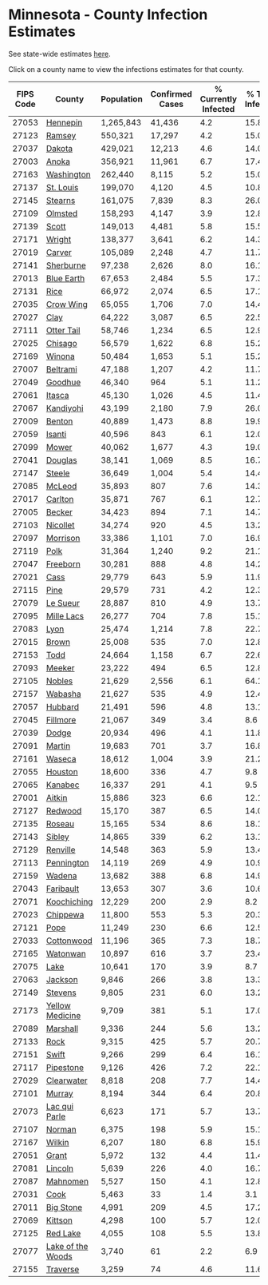 # Minnesota - County Infection Estimates

See state-wide estimates [here](/infections/us-mn).

Click on a county name to view the infections estimates for that county.

|   FIPS Code |                                 County |   Population |   Confirmed Cases |   % Currently Infected |   % Total Infected |
|-------------|----------------------------------------|--------------|-------------------|------------------------|--------------------|
|       27053 |                   [Hennepin](hennepin) |    1,265,843 |            41,436 |                    4.2 |               15.8 |
|       27123 |                       [Ramsey](ramsey) |      550,321 |            17,297 |                    4.2 |               15.0 |
|       27037 |                       [Dakota](dakota) |      429,021 |            12,213 |                    4.6 |               14.0 |
|       27003 |                         [Anoka](anoka) |      356,921 |            11,961 |                    6.7 |               17.4 |
|       27163 |               [Washington](washington) |      262,440 |             8,115 |                    5.2 |               15.0 |
|       27137 |                 [St. Louis](st.-louis) |      199,070 |             4,120 |                    4.5 |               10.8 |
|       27145 |                     [Stearns](stearns) |      161,075 |             7,839 |                    8.3 |               26.0 |
|       27109 |                     [Olmsted](olmsted) |      158,293 |             4,147 |                    3.9 |               12.8 |
|       27139 |                         [Scott](scott) |      149,013 |             4,481 |                    5.8 |               15.5 |
|       27171 |                       [Wright](wright) |      138,377 |             3,641 |                    6.2 |               14.3 |
|       27019 |                       [Carver](carver) |      105,089 |             2,248 |                    4.7 |               11.7 |
|       27141 |                 [Sherburne](sherburne) |       97,238 |             2,626 |                    8.0 |               16.1 |
|       27013 |               [Blue Earth](blue-earth) |       67,653 |             2,484 |                    5.5 |               17.3 |
|       27131 |                           [Rice](rice) |       66,972 |             2,074 |                    6.5 |               17.1 |
|       27035 |                 [Crow Wing](crow-wing) |       65,055 |             1,706 |                    7.0 |               14.4 |
|       27027 |                           [Clay](clay) |       64,222 |             3,087 |                    6.5 |               22.5 |
|       27111 |               [Otter Tail](otter-tail) |       58,746 |             1,234 |                    6.5 |               12.9 |
|       27025 |                     [Chisago](chisago) |       56,579 |             1,622 |                    6.8 |               15.2 |
|       27169 |                       [Winona](winona) |       50,484 |             1,653 |                    5.1 |               15.2 |
|       27007 |                   [Beltrami](beltrami) |       47,188 |             1,207 |                    4.2 |               11.7 |
|       27049 |                     [Goodhue](goodhue) |       46,340 |               964 |                    5.1 |               11.2 |
|       27061 |                       [Itasca](itasca) |       45,130 |             1,026 |                    4.5 |               11.4 |
|       27067 |                 [Kandiyohi](kandiyohi) |       43,199 |             2,180 |                    7.9 |               26.0 |
|       27009 |                       [Benton](benton) |       40,889 |             1,473 |                    8.8 |               19.9 |
|       27059 |                       [Isanti](isanti) |       40,596 |               843 |                    6.1 |               12.0 |
|       27099 |                         [Mower](mower) |       40,062 |             1,677 |                    4.3 |               19.0 |
|       27041 |                     [Douglas](douglas) |       38,141 |             1,069 |                    8.5 |               16.7 |
|       27147 |                       [Steele](steele) |       36,649 |             1,004 |                    5.4 |               14.4 |
|       27085 |                       [McLeod](mcleod) |       35,893 |               807 |                    7.6 |               14.3 |
|       27017 |                     [Carlton](carlton) |       35,871 |               767 |                    6.1 |               12.7 |
|       27005 |                       [Becker](becker) |       34,423 |               894 |                    7.1 |               14.7 |
|       27103 |                   [Nicollet](nicollet) |       34,274 |               920 |                    4.5 |               13.2 |
|       27097 |                   [Morrison](morrison) |       33,386 |             1,101 |                    7.0 |               16.9 |
|       27119 |                           [Polk](polk) |       31,364 |             1,240 |                    9.2 |               21.1 |
|       27047 |                   [Freeborn](freeborn) |       30,281 |               888 |                    4.8 |               14.2 |
|       27021 |                           [Cass](cass) |       29,779 |               643 |                    5.9 |               11.9 |
|       27115 |                           [Pine](pine) |       29,579 |               731 |                    4.2 |               12.3 |
|       27079 |                   [Le Sueur](le-sueur) |       28,887 |               810 |                    4.9 |               13.7 |
|       27095 |               [Mille Lacs](mille-lacs) |       26,277 |               704 |                    7.8 |               15.1 |
|       27083 |                           [Lyon](lyon) |       25,474 |             1,214 |                    7.8 |               22.7 |
|       27015 |                         [Brown](brown) |       25,008 |               535 |                    7.0 |               12.8 |
|       27153 |                           [Todd](todd) |       24,664 |             1,158 |                    6.7 |               22.6 |
|       27093 |                       [Meeker](meeker) |       23,222 |               494 |                    6.5 |               12.8 |
|       27105 |                       [Nobles](nobles) |       21,629 |             2,556 |                    6.1 |               64.1 |
|       27157 |                     [Wabasha](wabasha) |       21,627 |               535 |                    4.9 |               12.4 |
|       27057 |                     [Hubbard](hubbard) |       21,491 |               596 |                    4.8 |               13.1 |
|       27045 |                   [Fillmore](fillmore) |       21,067 |               349 |                    3.4 |                8.6 |
|       27039 |                         [Dodge](dodge) |       20,934 |               496 |                    4.1 |               11.8 |
|       27091 |                       [Martin](martin) |       19,683 |               701 |                    3.7 |               16.8 |
|       27161 |                       [Waseca](waseca) |       18,612 |             1,004 |                    3.9 |               21.2 |
|       27055 |                     [Houston](houston) |       18,600 |               336 |                    4.7 |                9.8 |
|       27065 |                     [Kanabec](kanabec) |       16,337 |               291 |                    4.1 |                9.5 |
|       27001 |                       [Aitkin](aitkin) |       15,886 |               323 |                    6.6 |               12.1 |
|       27127 |                     [Redwood](redwood) |       15,170 |               387 |                    6.5 |               14.0 |
|       27135 |                       [Roseau](roseau) |       15,165 |               534 |                    8.6 |               18.1 |
|       27143 |                       [Sibley](sibley) |       14,865 |               339 |                    6.2 |               13.1 |
|       27129 |                   [Renville](renville) |       14,548 |               363 |                    5.9 |               13.4 |
|       27113 |               [Pennington](pennington) |       14,119 |               269 |                    4.9 |               10.9 |
|       27159 |                       [Wadena](wadena) |       13,682 |               388 |                    6.8 |               14.9 |
|       27043 |                 [Faribault](faribault) |       13,653 |               307 |                    3.6 |               10.6 |
|       27071 |             [Koochiching](koochiching) |       12,229 |               200 |                    2.9 |                8.2 |
|       27023 |                   [Chippewa](chippewa) |       11,800 |               553 |                    5.3 |               20.3 |
|       27121 |                           [Pope](pope) |       11,249 |               230 |                    6.6 |               12.5 |
|       27033 |               [Cottonwood](cottonwood) |       11,196 |               365 |                    7.3 |               18.7 |
|       27165 |                   [Watonwan](watonwan) |       10,897 |               616 |                    3.7 |               23.4 |
|       27075 |                           [Lake](lake) |       10,641 |               170 |                    3.9 |                8.7 |
|       27063 |                     [Jackson](jackson) |        9,846 |               266 |                    3.8 |               13.3 |
|       27149 |                     [Stevens](stevens) |        9,805 |               231 |                    6.0 |               13.2 |
|       27173 |     [Yellow Medicine](yellow-medicine) |        9,709 |               381 |                    5.1 |               17.0 |
|       27089 |                   [Marshall](marshall) |        9,336 |               244 |                    5.6 |               13.2 |
|       27133 |                           [Rock](rock) |        9,315 |               425 |                    5.7 |               20.7 |
|       27151 |                         [Swift](swift) |        9,266 |               299 |                    6.4 |               16.1 |
|       27117 |                 [Pipestone](pipestone) |        9,126 |               426 |                    7.2 |               22.1 |
|       27029 |               [Clearwater](clearwater) |        8,818 |               208 |                    7.7 |               14.4 |
|       27101 |                       [Murray](murray) |        8,194 |               344 |                    6.4 |               20.8 |
|       27073 |         [Lac qui Parle](lac-qui-parle) |        6,623 |               171 |                    5.7 |               13.7 |
|       27107 |                       [Norman](norman) |        6,375 |               198 |                    5.9 |               15.1 |
|       27167 |                       [Wilkin](wilkin) |        6,207 |               180 |                    6.8 |               15.9 |
|       27051 |                         [Grant](grant) |        5,972 |               132 |                    4.4 |               11.4 |
|       27081 |                     [Lincoln](lincoln) |        5,639 |               226 |                    4.0 |               16.7 |
|       27087 |                   [Mahnomen](mahnomen) |        5,527 |               150 |                    4.1 |               12.8 |
|       27031 |                           [Cook](cook) |        5,463 |                33 |                    1.4 |                3.1 |
|       27011 |                 [Big Stone](big-stone) |        4,991 |               209 |                    4.5 |               17.2 |
|       27069 |                     [Kittson](kittson) |        4,298 |               100 |                    5.7 |               12.0 |
|       27125 |                   [Red Lake](red-lake) |        4,055 |               108 |                    5.5 |               13.8 |
|       27077 | [Lake of the Woods](lake-of-the-woods) |        3,740 |                61 |                    2.2 |                6.9 |
|       27155 |                   [Traverse](traverse) |        3,259 |                74 |                    4.6 |               11.6 |